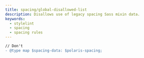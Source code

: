 ```yaml
---
title: spacing/global-disallowed-list
description: Disallows use of legacy spacing Sass mixin data.
keywords:
  - stylelint
  - spacing
  - spacing rules
---
```


```diff
// Don't
- @type map $spacing-data: $polaris-spacing;
```

